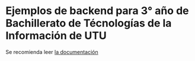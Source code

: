 # Ejemplos de backend para 3° año de Bachillerato de Técnologías de la Información de UTU
Se recomienda leer [la documentación](documentacion/README.md)
